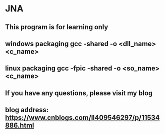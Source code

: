 # JNA
## This program is for learning only
## windows packaging gcc -shared -o <dll_name> <c_name>
## linux packaging gcc -fpic -shared -o <so_name> <c_name>
## If you have any questions, please visit my blog
## blog address: https://www.cnblogs.com/ll409546297/p/11534886.html
